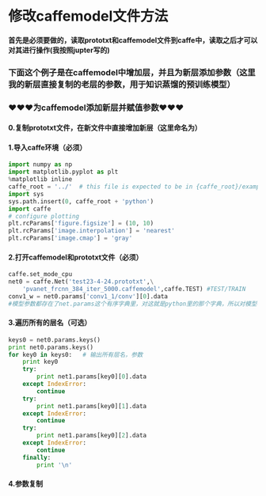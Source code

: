 # 修改caffemodel文件方法
#### 首先是必须要做的，读取prototxt和caffemodel文件到caffe中，读取之后才可以对其进行操作(我按照jupter写的)
### 下面这个例子是在caffemodel中增加层，并且为新层添加参数（这里我的新层直接复制的老层的参数，用于知识蒸馏的预训练模型）

### ♥♥♥为caffemodel添加新层并赋值参数♥♥♥
#### 0.复制prototxt文件，在新文件中直接增加新层（这里命名为）
#### 1.导入caffe环境（必须）
```python
import numpy as np
import matplotlib.pyplot as plt
%matplotlib inline
caffe_root = '../'  # this file is expected to be in {caffe_root}/examples
import sys
sys.path.insert(0, caffe_root + 'python')
import caffe
# configure plotting
plt.rcParams['figure.figsize'] = (10, 10)
plt.rcParams['image.interpolation'] = 'nearest'
plt.rcParams['image.cmap'] = 'gray'
```
#### 2.打开caffemodel和prototxt文件（必须）
```python
caffe.set_mode_cpu
net0 = caffe.Net('test23-4-24.prototxt',\
    'pvanet_frcnn_384_iter_5000.caffemodel',caffe.TEST) #TEST/TRAIN
conv1_w = net0.params['conv1_1/conv'][0].data
#模型参数都存在了net.params这个有序字典里，对这就是python里的那个字典，所以对模型参数的操作和对python字典操作一样。['conv1_1/conv']是键名，[0]是权的维度
```
#### 3.遍历所有的层名（可选）
```python
keys0 = net0.params.keys()
print net0.params.keys()
for key0 in keys0:   # 输出所有层名，参数
    print key0
    try:
        print net1.params[key0][0].data
    except IndexError:
        continue
    try:
        print net1.params[key0][1].data
    except IndexError:
        continue
    try:
        print net1.params[key0][2].data
    except IndexError:
        continue
    finally:
        print '\n'
```
#### 4.参数复制
